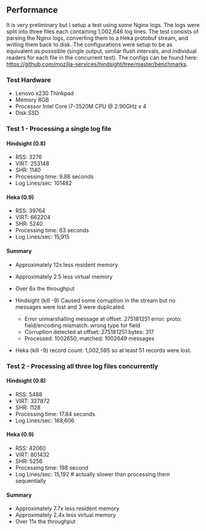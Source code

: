 ## Performance

It is very preliminary but I setup a test using some Nginx logs. The logs were split into three files each containing 
1,002,646 log lines. The test consists of parsing the Nginx logs, converting them to a Heka protobuf stream, and writing 
them back to disk.  The configurations were setup to be as equivalent as posssible (single output, similar flush 
intervals, and individual readers for each file in the concurrent test). The configs can be found here: 
https://github.com/mozilla-services/hindsight/tree/master/benchmarks.

### Test Hardware

* Lenovo x230 Thinkpad
* Memory 8GB
* Processor Intel Core i7-3520M CPU @ 2.90GHz x 4
* Disk SSD

### Test 1 - Processing a single log file

#### Hindsight (0.8)

* RSS: 3276
* VIRT: 253148
* SHR: 1140
* Processing time: 9.88 seconds
* Log Lines/sec: 101482

#### Heka (0.9)

* RSS: 39764
* VIRT: 662204
* SHR: 5240
* Processing time: 63 seconds
* Log Lines/sec: 15,915

#### Summary

* Approximately 12x less resident memory
* Approximately 2.5 less virtual memory
* Over 6x the throughput
* Hindsight (kill -9) Caused some corruption in the stream but no messages were lost and 3 were duplicated.
    * Error unmarshalling message at offset: 275181251 error: proto: field/encoding mismatch: wrong type for field
    * Corruption detected at offset: 275181251 bytes: 317
    * Processed: 1002650, matched: 1002649 messages

* Heka (kill -9) record count: 1,002,595 so at least 51 records were lost.

### Test 2 - Processing all three log files concurrently

#### Hindsight (0.8)

* RSS: 5488
* VIRT: 327872
* SHR: 1128
* Processing time: 17.84 seconds
* Log Lines/sec: 168,606

#### Heka (0.9)

* RSS: 42060
* VIRT: 801432
* SHR: 5256
* Processing time: 198 second
* Log Lines/sec: 15,192  # actually slower than processing them sequentially

#### Summary

* Approximately 7.7x less resident memory
* Approximately 2.4x less virtual memory
* Over 11x the throughput
